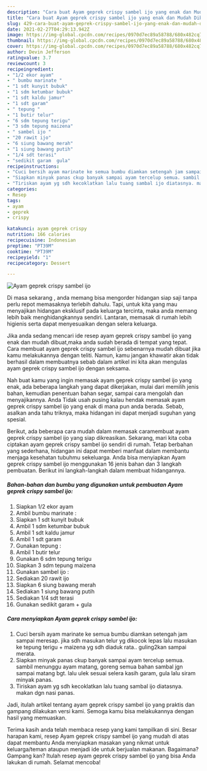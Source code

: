 ```yaml
---
description: "Cara buat Ayam geprek crispy sambel ijo yang enak dan Mudah Dibuat"
title: "Cara buat Ayam geprek crispy sambel ijo yang enak dan Mudah Dibuat"
slug: 429-cara-buat-ayam-geprek-crispy-sambel-ijo-yang-enak-dan-mudah-dibuat
date: 2021-02-27T04:29:13.942Z
image: https://img-global.cpcdn.com/recipes/0970d7ec89a58788/680x482cq70/ayam-geprek-crispy-sambel-ijo-foto-resep-utama.jpg
thumbnail: https://img-global.cpcdn.com/recipes/0970d7ec89a58788/680x482cq70/ayam-geprek-crispy-sambel-ijo-foto-resep-utama.jpg
cover: https://img-global.cpcdn.com/recipes/0970d7ec89a58788/680x482cq70/ayam-geprek-crispy-sambel-ijo-foto-resep-utama.jpg
author: Devin Jefferson
ratingvalue: 3.7
reviewcount: 3
recipeingredient:
- "1/2 ekor ayam"
- " bumbu marinate "
- "1 sdt kunyit bubuk"
- "1 sdm ketumbar bubuk"
- "1 sdt kaldu jamur"
- "1 sdt garam"
- " tepung "
- "1 butir telur"
- "6 sdm tepung terigu"
- "3 sdm tepung maizena"
- " sambel ijo "
- "20 rawit ijo"
- "6 siung bawang merah"
- "1 siung bawang putih"
- "1/4 sdt terasi"
- "sedikit garam  gula"
recipeinstructions:
- "Cuci bersih ayam marinate ke semua bumbu diamkan setengah jam sampai meresap. jika sdh masukan telur yg dikocok lepas lalu masukan ke tepung terigu + maizena yg sdh diaduk rata.. guling2kan sampai merata."
- "Siapkan minyak panas ckup banyak sampai ayam tercelup semua. sambil menunggu ayam matang, goreng semua bahan sambal jgn sampai matang bgt. lalu ulek sesuai selera kasih garam, gula lalu siram minyak panas."
- "Tiriskan ayam yg sdh kecoklatkan lalu tuang sambal ijo diatasnya. makan dgn nasi panas."
categories:
- Resep
tags:
- ayam
- geprek
- crispy

katakunci: ayam geprek crispy 
nutrition: 166 calories
recipecuisine: Indonesian
preptime: "PT39M"
cooktime: "PT39M"
recipeyield: "1"
recipecategory: Dessert

---
```



![Ayam geprek crispy sambel ijo](https://img-global.cpcdn.com/recipes/0970d7ec89a58788/680x482cq70/ayam-geprek-crispy-sambel-ijo-foto-resep-utama.jpg)

Di masa  sekarang , anda memang bisa mengorder hidangan siap saji tanpa perlu repot memasaknya terlebih dahulu. Tapi, untuk kita yang mau menyajikan hidangan eksklusif pada keluarga tercinta, maka anda memang lebih baik menghidangkannya sendiri. Lantaran, memasak di rumah lebih higienis serta dapat menyesuaikan dengan selera keluarga.

Jika anda sedang mencari ide resep ayam geprek crispy sambel ijo yang enak dan mudah dibuat,maka anda sudah berada di tempat yang tepat. Cara membuat ayam geprek crispy sambel ijo  sebenarnya mudah dibuat jika kamu melakukannya dengan teliti. Namun, kamu jangan khawatir akan tidak berhasil dalam membuatnya 
sebab dalam artikel ini kita akan mengulas ayam geprek crispy sambel ijo dengan seksama.  



Nah buat kamu yang ingin memasak ayam geprek crispy sambel ijo yang enak, ada beberapa langkah yang dapat dikerjakan, mulai dari memilih jenis bahan, kemudian penentuan bahan segar, sampai cara mengolah dan menyajikannya. Anda Tidak usah pusing kalau hendak memasak ayam geprek crispy sambel ijo yang enak di mana pun anda berada. Sebab, asalkan anda  tahu triknya, maka hidangan ini dapat menjadi suguhan yang spesial.

Berikut, ada beberapa cara mudah dalam memasak caramembuat ayam geprek crispy sambel ijo yang siap dikreasikan. Sekarang, mari kita coba ciptakan ayam geprek crispy sambel ijo sendiri di rumah. Tetap berbahan yang sederhana, hidangan ini dapat memberi manfaat dalam membantu menjaga kesehatan tubuhmu sekeluarga. Anda bisa menyiapkan Ayam geprek crispy sambel ijo menggunakan 16 jenis bahan dan 3 langkah pembuatan. Berikut ini langkah-langkah dalam membuat hidangannya.

<!--inarticleads1-->

##### Bahan-bahan dan bumbu yang digunakan untuk pembuatan Ayam geprek crispy sambel ijo:

1. Siapkan 1/2 ekor ayam
1. Ambil  bumbu marinate :
1. Siapkan 1 sdt kunyit bubuk
1. Ambil 1 sdm ketumbar bubuk
1. Ambil 1 sdt kaldu jamur
1. Ambil 1 sdt garam
1. Gunakan  tepung :
1. Ambil 1 butir telur
1. Gunakan 6 sdm tepung terigu
1. Siapkan 3 sdm tepung maizena
1. Gunakan  sambel ijo :
1. Sediakan 20 rawit ijo
1. Siapkan 6 siung bawang merah
1. Sediakan 1 siung bawang putih
1. Sediakan 1/4 sdt terasi
1. Gunakan sedikit garam + gula




<!--inarticleads2-->

##### Cara menyiapkan Ayam geprek crispy sambel ijo:

1. Cuci bersih ayam marinate ke semua bumbu diamkan setengah jam sampai meresap. jika sdh masukan telur yg dikocok lepas lalu masukan ke tepung terigu + maizena yg sdh diaduk rata.. guling2kan sampai merata.
1. Siapkan minyak panas ckup banyak sampai ayam tercelup semua. sambil menunggu ayam matang, goreng semua bahan sambal jgn sampai matang bgt. lalu ulek sesuai selera kasih garam, gula lalu siram minyak panas.
1. Tiriskan ayam yg sdh kecoklatkan lalu tuang sambal ijo diatasnya. makan dgn nasi panas.




Jadi, itulah artikel tentang  ayam geprek crispy sambel ijo  yang praktis dan gampang dilakukan versi kami. Semoga kamu bisa melakukannya dengan hasil yang memuaskan. 

Terima kasih anda telah membaca resep yang kami tampilkan di sini. Besar harapan kami, resep  Ayam geprek crispy sambel ijo yang mudah di atas dapat membantu Anda menyiapkan masakan yang nikmat untuk keluarga/teman ataupun menjadi ide untuk berjualan makanan. Bagaimana? Gampang kan? Itulah resep ayam geprek crispy sambel ijo yang bisa Anda lakukan di rumah. Selamat mencoba!

